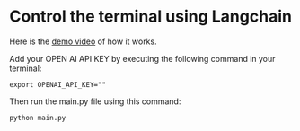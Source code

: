 # Control the terminal using Langchain

Here is the [demo video](https://twitter.com/lobotomyrobot/status/1645209135728979969) of how it works.

Add your OPEN AI API KEY by executing the following command in your terminal:

```
export OPENAI_API_KEY=""
```

Then run the main.py file using this command:

```
python main.py
```
